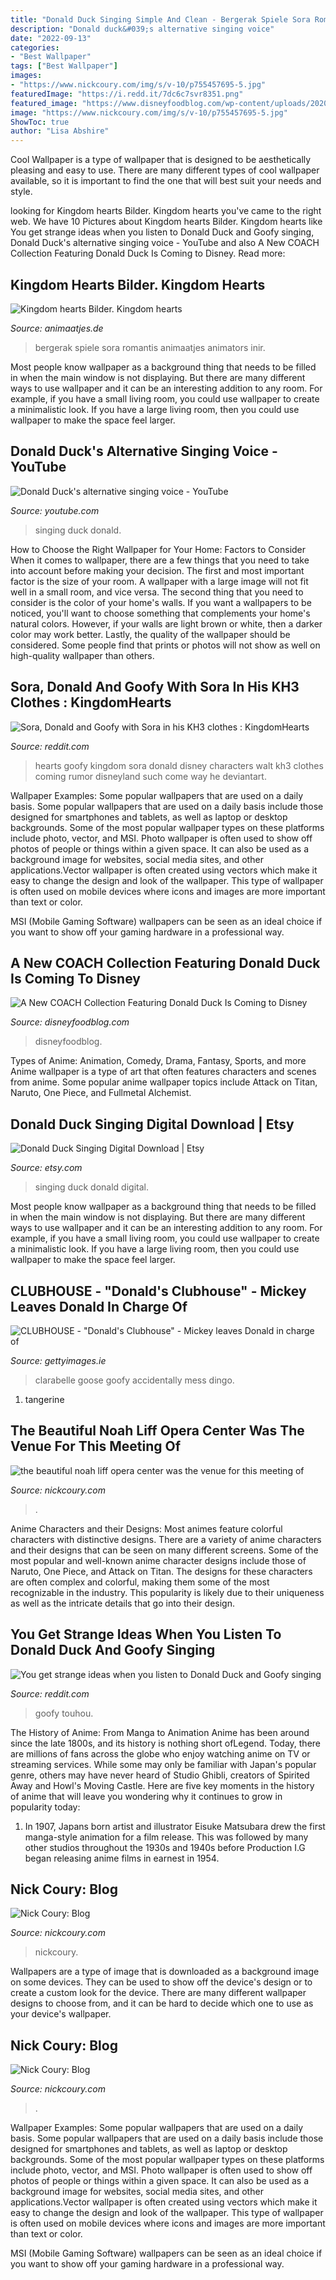 ```yaml
---
title: "Donald Duck Singing Simple And Clean - Bergerak Spiele Sora Romantis Animaatjes Animators Inir"
description: "Donald duck&#039;s alternative singing voice"
date: "2022-09-13"
categories:
- "Best Wallpaper"
tags: ["Best Wallpaper"]
images:
- "https://www.nickcoury.com/img/s/v-10/p755457695-5.jpg"
featuredImage: "https://i.redd.it/7dc6c7svr8351.png"
featured_image: "https://www.disneyfoodblog.com/wp-content/uploads/2020/01/disney-world-disney-springs-coach-donald-handbag-001.jpg"
image: "https://www.nickcoury.com/img/s/v-10/p755457695-5.jpg"
ShowToc: true
author: "Lisa Abshire"
---
```



Cool Wallpaper is a type of wallpaper that is designed to be aesthetically pleasing and easy to use. There are many different types of cool wallpaper available, so it is important to find the one that will best suit your needs and style.

	

		
looking for Kingdom hearts Bilder. Kingdom hearts you've came to the right web. We have 10 Pictures about Kingdom hearts Bilder. Kingdom hearts like You get strange ideas when you listen to Donald Duck and Goofy singing, Donald Duck&#039;s alternative singing voice - YouTube and also A New COACH Collection Featuring Donald Duck Is Coming to Disney. Read more:
		
    
## Kingdom Hearts Bilder. Kingdom Hearts

<img loading=lazy src="http://www.animaatjes.de/spiele-bilder/spiele-bilder/kingdom-hearts/krabbels-kingdom-hearts-632255.gif" onerror="this.onerror=null;this.src='https://tse3.mm.bing.net/th?id=OIP.xY-B8yTtaCDCr1Hg7zmChwHaDU&amp;pid=15.1';" alt="Kingdom hearts Bilder. Kingdom hearts">

_Source: animaatjes.de_

>bergerak spiele sora romantis animaatjes animators inir. 

	

Most people know wallpaper as a background thing that needs to be filled in when the main window is not displaying. But there are many different ways to use wallpaper and it can be an interesting addition to any room. For example, if you have a small living room, you could use wallpaper to create a minimalistic look. If you have a large living room, then you could use wallpaper to make the space feel larger.

    
## Donald Duck&#039;s Alternative Singing Voice - YouTube

<img loading=lazy src="https://i.ytimg.com/vi/4SvBdNG9hl0/maxresdefault.jpg" onerror="this.onerror=null;this.src='https://tse3.mm.bing.net/th?id=OIP.GTUROpgX5-2e61yhbVZ9PgHaEK&amp;pid=15.1';" alt="Donald Duck&#039;s alternative singing voice - YouTube">

_Source: youtube.com_

>singing duck donald. 

	

How to Choose the Right Wallpaper for Your Home: Factors to Consider
When it comes to wallpaper, there are a few things that you need to take into account before making your decision. The first and most important factor is the size of your room. A wallpaper with a large image will not fit well in a small room, and vice versa. 
The second thing that you need to consider is the color of your home's walls. If you want a wallpapers to be noticed, you'll want to choose something that complements your home's natural colors. However, if your walls are light brown or white, then a darker color may work better. 
Lastly, the quality of the wallpaper should be considered. Some people find that prints or photos will not show as well on high-quality wallpaper than others.

    
## Sora, Donald And Goofy With Sora In His KH3 Clothes : KingdomHearts

<img loading=lazy src="http://img00.deviantart.net/db05/i/2012/156/e/c/sora__donald_and_goofy_by_legend_tony980-d52cl0o.png" onerror="this.onerror=null;this.src='https://tse2.mm.bing.net/th?id=OIP.O6KLUQ-x-RXJ11GxSB8weAHaFr&amp;pid=15.1';" alt="Sora, Donald and Goofy with Sora in his KH3 clothes : KingdomHearts">

_Source: reddit.com_

>hearts goofy kingdom sora donald disney characters walt kh3 clothes coming rumor disneyland such come way he deviantart. 

	

Wallpaper Examples: Some popular wallpapers that are used on a daily basis.
Some popular wallpapers that are used on a daily basis include those designed for smartphones and tablets, as well as laptop or desktop backgrounds. Some of the most popular wallpaper types on these platforms include photo, vector, and MSI. 
Photo wallpaper is often used to show off photos of people or things within a given space. It can also be used as a background image for websites, social media sites, and other applications.Vector wallpaper is often created using vectors which make it easy to change the design and look of the wallpaper. This type of wallpaper is often used on mobile devices where icons and images are more important than text or color. 

MSI (Mobile Gaming Software) wallpapers can be seen as an ideal choice if you want to show off your gaming hardware in a professional way.

    
## A New COACH Collection Featuring Donald Duck Is Coming To Disney

<img loading=lazy src="https://www.disneyfoodblog.com/wp-content/uploads/2020/01/disney-world-disney-springs-coach-donald-handbag-001.jpg" onerror="this.onerror=null;this.src='https://tse3.mm.bing.net/th?id=OIP.pRJk6L60gzf1n2X-KLfJjgHaFk&amp;pid=15.1';" alt="A New COACH Collection Featuring Donald Duck Is Coming to Disney">

_Source: disneyfoodblog.com_

>disneyfoodblog. 

	

Types of Anime: Animation, Comedy, Drama, Fantasy, Sports, and more
Anime wallpaper is a type of art that often features characters and scenes from anime. Some popular anime wallpaper topics include Attack on Titan, Naruto, One Piece, and Fullmetal Alchemist.

    
## Donald Duck Singing Digital Download | Etsy

<img loading=lazy src="https://i.etsystatic.com/13177613/r/il/f3301c/2292113315/il_fullxfull.2292113315_isd6.jpg" onerror="this.onerror=null;this.src='https://tse3.mm.bing.net/th?id=OIP.tcf7bkEJ-46SbvQ60Ps5hgHaFE&amp;pid=15.1';" alt="Donald Duck Singing Digital Download | Etsy">

_Source: etsy.com_

>singing duck donald digital. 

	

Most people know wallpaper as a background thing that needs to be filled in when the main window is not displaying. But there are many different ways to use wallpaper and it can be an interesting addition to any room. For example, if you have a small living room, you could use wallpaper to create a minimalistic look. If you have a large living room, then you could use wallpaper to make the space feel larger.

    
## CLUBHOUSE - &quot;Donald&#039;s Clubhouse&quot; - Mickey Leaves Donald In Charge Of

<img loading=lazy src="https://media.gettyimages.com/photos/donalds-clubhouse-mickey-leaves-donald-in-charge-of-the-clubhouse-but-picture-id114170159" onerror="this.onerror=null;this.src='https://tse4.mm.bing.net/th?id=OIP.0xnMYA-0FiOnuvYYFAMkSQHaEK&amp;pid=15.1';" alt="CLUBHOUSE - &quot;Donald&#039;s Clubhouse&quot; - Mickey leaves Donald in charge of">

_Source: gettyimages.ie_

>clarabelle goose goofy accidentally mess dingo. 

	

1. tangerine 

    
## The Beautiful Noah Liff Opera Center Was The Venue For This Meeting Of

<img loading=lazy src="https://www.nickcoury.com/img/s/v-10/p755457695-5.jpg" onerror="this.onerror=null;this.src='https://tse3.mm.bing.net/th?id=OIP.hns4LLLkcFQQLxSOjq6FzQHaFC&amp;pid=15.1';" alt="the beautiful noah liff opera center was the venue for this meeting of">

_Source: nickcoury.com_

>. 

	

Anime Characters and their Designs: Most animes feature colorful characters with distinctive designs.
There are a variety of anime characters and their designs that can be seen on many different screens. Some of the most popular and well-known anime character designs include those of Naruto, One Piece, and Attack on Titan. The designs for these characters are often complex and colorful, making them some of the most recognizable in the industry. This popularity is likely due to their uniqueness as well as the intricate details that go into their design.

    
## You Get Strange Ideas When You Listen To Donald Duck And Goofy Singing

<img loading=lazy src="https://i.redd.it/7dc6c7svr8351.png" onerror="this.onerror=null;this.src='https://tse2.mm.bing.net/th?id=OIP.mEK2zXHiHFF7txyCDtbhtgHaFj&amp;pid=15.1';" alt="You get strange ideas when you listen to Donald Duck and Goofy singing">

_Source: reddit.com_

>goofy touhou. 

	

The History of Anime: From Manga to Animation
Anime has been around since the late 1800s, and its history is nothing short ofLegend. Today, there are millions of fans across the globe who enjoy watching anime on TV or streaming services. While some may only be familiar with Japan's popular genre, others may have never heard of Studio Ghibli, creators of Spirited Away and Howl's Moving Castle. Here are five key moments in the history of anime that will leave you wondering why it continues to grow in popularity today:
1) In 1907, Japans born artist and illustrator Eisuke Matsubara drew the first manga-style animation for a film release. This was followed by many other studios throughout the 1930s and 1940s before Production I.G began releasing anime films in earnest in 1954.

    
## Nick Coury: Blog

<img loading=lazy src="https://www.nickcoury.com/img/s/v-10/p257032656-5.jpg" onerror="this.onerror=null;this.src='https://tse3.mm.bing.net/th?id=OIP.E9KqausSgzYi_jk4EINKUQHaE7&amp;pid=15.1';" alt="Nick Coury: Blog">

_Source: nickcoury.com_

>nickcoury. 

	

Wallpapers are a type of image that is downloaded as a background image on some devices. They can be used to show off the device's design or to create a custom look for the device. There are many different wallpaper designs to choose from, and it can be hard to decide which one to use as your device's wallpaper.

    
## Nick Coury: Blog

<img loading=lazy src="https://www.nickcoury.com/img/s/v-10/p665412944-6.jpg" onerror="this.onerror=null;this.src='https://tse2.mm.bing.net/th?id=OIP._XVw95QGaRA_0jXHGKxIJwHaFB&amp;pid=15.1';" alt="Nick Coury: Blog">

_Source: nickcoury.com_

>. 

	

Wallpaper Examples: Some popular wallpapers that are used on a daily basis.
Some popular wallpapers that are used on a daily basis include those designed for smartphones and tablets, as well as laptop or desktop backgrounds. Some of the most popular wallpaper types on these platforms include photo, vector, and MSI. 
Photo wallpaper is often used to show off photos of people or things within a given space. It can also be used as a background image for websites, social media sites, and other applications.Vector wallpaper is often created using vectors which make it easy to change the design and look of the wallpaper. This type of wallpaper is often used on mobile devices where icons and images are more important than text or color. 

MSI (Mobile Gaming Software) wallpapers can be seen as an ideal choice if you want to show off your gaming hardware in a professional way.

